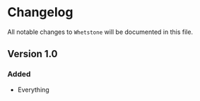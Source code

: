 # Changelog

All notable changes to `Whetstone` will be documented in this file.

## Version 1.0

### Added
- Everything
